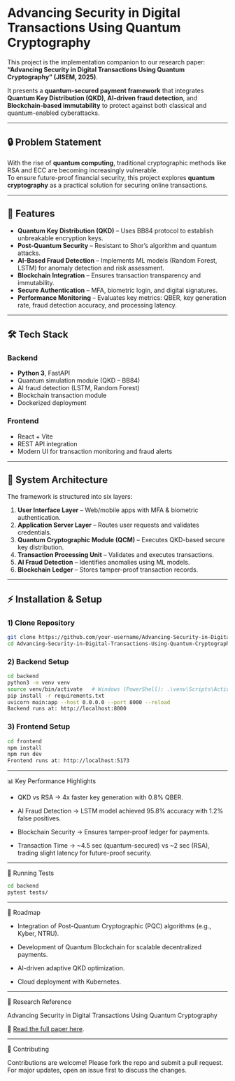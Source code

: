 # Advancing Security in Digital Transactions Using Quantum Cryptography

This project is the implementation companion to our research paper:  
**“Advancing Security in Digital Transactions Using Quantum Cryptography” (JISEM, 2025)**.

It presents a **quantum-secured payment framework** that integrates **Quantum Key Distribution (QKD)**, **AI-driven fraud detection**, and **Blockchain-based immutability** to protect against both classical and quantum-enabled cyberattacks.

---

## 🔒 Problem Statement
With the rise of **quantum computing**, traditional cryptographic methods like RSA and ECC are becoming increasingly vulnerable.  
To ensure future-proof financial security, this project explores **quantum cryptography** as a practical solution for securing online transactions.

---

## 🚀 Features
- **Quantum Key Distribution (QKD)** – Uses BB84 protocol to establish unbreakable encryption keys.
- **Post-Quantum Security** – Resistant to Shor’s algorithm and quantum attacks.
- **AI-Based Fraud Detection** – Implements ML models (Random Forest, LSTM) for anomaly detection and risk assessment.
- **Blockchain Integration** – Ensures transaction transparency and immutability.
- **Secure Authentication** – MFA, biometric login, and digital signatures.
- **Performance Monitoring** – Evaluates key metrics: QBER, key generation rate, fraud detection accuracy, and processing latency.

---

## 🛠️ Tech Stack
### Backend
- **Python 3**, FastAPI  
- Quantum simulation module (QKD – BB84)  
- AI fraud detection (LSTM, Random Forest)  
- Blockchain transaction module  
- Dockerized deployment  

### Frontend
- React + Vite  
- REST API integration  
- Modern UI for transaction monitoring and fraud alerts  

---

## 📂 System Architecture
The framework is structured into six layers:
1. **User Interface Layer** – Web/mobile apps with MFA & biometric authentication.  
2. **Application Server Layer** – Routes user requests and validates credentials.  
3. **Quantum Cryptographic Module (QCM)** – Executes QKD-based secure key distribution.  
4. **Transaction Processing Unit** – Validates and executes transactions.  
5. **AI Fraud Detection** – Identifies anomalies using ML models.  
6. **Blockchain Ledger** – Stores tamper-proof transaction records.  

---

## ⚡ Installation & Setup

### 1) Clone Repository
```bash
git clone https://github.com/your-username/Advancing-Security-in-Digital-Transactions-Using-Quantum-Cryptography.git
cd Advancing-Security-in-Digital-Transactions-Using-Quantum-Cryptography
```

### 2) Backend Setup
```bash
cd backend
python3 -m venv venv
source venv/bin/activate   # Windows (PowerShell): .\venv\Scripts\Activate.ps1
pip install -r requirements.txt
uvicorn main:app --host 0.0.0.0 --port 8000 --reload
Backend runs at: http://localhost:8000
```

### 3) Frontend Setup
```bash
cd frontend
npm install
npm run dev
Frontend runs at: http://localhost:5173
```

---

📊 Key Performance Highlights

- QKD vs RSA → 4x faster key generation with 0.8% QBER.

- AI Fraud Detection → LSTM model achieved 95.8% accuracy with 1.2% false positives.

- Blockchain Security → Ensures tamper-proof ledger for payments.

- Transaction Time → ~4.5 sec (quantum-secured) vs ~2 sec (RSA), trading slight latency for future-proof security.

---

🧪 Running Tests
```bash
cd backend
pytest tests/
```
---

📌 Roadmap

 - Integration of Post-Quantum Cryptographic (PQC) algorithms (e.g., Kyber, NTRU).
 
 - Development of Quantum Blockchain for scalable decentralized payments.
 
 - AI-driven adaptive QKD optimization.
 
 - Cloud deployment with Kubernetes.

---

📜 Research Reference

Advancing Security in Digital Transactions Using Quantum Cryptography

📖 [Read the full paper here]([https://ijarsct.co.in/Paper19379.pdf](https://jisem-journal.com/index.php/journal/article/view/9214/4252)).

---

🤝 Contributing

Contributions are welcome! Please fork the repo and submit a pull request. For major updates, open an issue first to discuss the changes.
